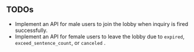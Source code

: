 ## TODOs

  - Implement an API for male users to join the lobby when inquiry is fired successfully.
  - Implement an API for female users to leave the lobby due to `expired`, `exceed_sentence_count`, or `canceled` .
